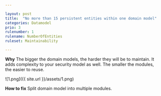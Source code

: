 ```yaml
---

layout: post
title:  "No more than 15 persistent entities within one domain model"
categories: Datamodel
prio: 3
rulenumber: 1
rulename: NumberOfEntities
ruleset: Maintainability

---
```


**Why**
The bigger the domain models, the harder they will be to maintain. It adds complexity to your security model as well. The smaller the modules, the easier to reuse.

![1.png]({{ site.url }}/assets/1.png)

**How to fix**
Split domain model into multiple modules.
